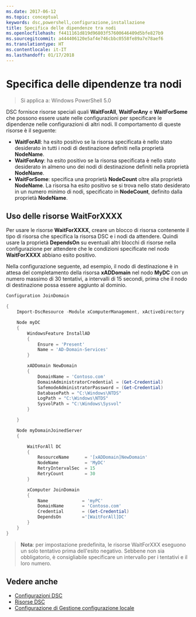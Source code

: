 ```yaml
---
ms.date: 2017-06-12
ms.topic: conceptual
keywords: dsc,powershell,configurazione,installazione
title: Specifica delle dipendenze tra nodi
ms.openlocfilehash: f4411161d819d96803f57600646409d5bfe827b9
ms.sourcegitcommit: a444406120e5af4e746cbbc0558fe89a7e78aef6
ms.translationtype: HT
ms.contentlocale: it-IT
ms.lasthandoff: 01/17/2018
---
```

# <a name="specifying-cross-node-dependencies"></a>Specifica delle dipendenze tra nodi

> Si applica a: Windows PowerShell 5.0

DSC fornisce risorse speciali quali **WaitForAll**, **WaitForAny** e **WaitForSome** che possono essere usate nelle configurazioni per specificare le dipendenze nelle configurazioni di altri nodi. Il comportamento di queste risorse è il seguente:

* **WaitForAll**: ha esito positivo se la risorsa specificata è nello stato desiderato in tutti i nodi di destinazione definiti nella proprietà **NodeName**.
* **WaitForAny**: ha esito positivo se la risorsa specificata è nello stato desiderato in almeno uno dei nodi di destinazione definiti nella proprietà **NodeName**.
* **WaitForSome**: specifica una proprietà **NodeCount** oltre alla proprietà **NodeName**. La risorsa ha esito positivo se si trova nello stato desiderato in un numero minimo di nodi, specificato in **NodeCount**, definito dalla proprietà **NodeName**. 

## <a name="using-waitforxxxx-resources"></a>Uso delle risorse WaitForXXXX

Per usare le risorse **WaitForXXXX**, creare un blocco di risorsa contenente il tipo di risorsa che specifica la risorsa DSC e i nodi da attendere. Quindi usare la proprietà **DependsOn** su eventuali altri blocchi di risorse nella configurazione per attendere che le condizioni specificate nel nodo **WaitForXXXX** abbiano esito positivo.

Nella configurazione seguente, ad esempio, il nodo di destinazione è in attesa del completamento della risorsa **xADDomain** nel nodo **MyDC** con un numero massimo di 30 tentativi, a intervalli di 15 secondi, prima che il nodo di destinazione possa essere aggiunto al dominio.

```powershell
Configuration JoinDomain

{
    Import-DscResource -Module xComputerManagement, xActiveDirectory

    Node myDC
    {
        WindowsFeature InstallAD
        {
            Ensure = 'Present' 
            Name = 'AD-Domain-Services' 
        }

        xADDomain NewDomain 
        { 
            DomainName = 'Contoso.com'            
            DomainAdministratorCredential = (Get-Credential)
            SafemodeAdministratorPassword = (Get-Credential)
            DatabasePath = "C:\Windows\NTDS"
            LogPath = "C:\Windows\NTDS"
            SysvolPath = "C:\Windows\Sysvol"
        }

    }

    Node myDomainJoinedServer
    {

        WaitForAll DC
        {
            ResourceName      = '[xADDomain]NewDomain'
            NodeName          = 'MyDC'
            RetryIntervalSec  = 15
            RetryCount        = 30
        }

        xComputer JoinDomain
        {
            Name             = 'myPC'
            DomainName       = 'Contoso.com'
            Credential       = (Get-Credential)
            DependsOn        ='[WaitForAll]DC'
        }
    }
}
```

>**Nota**: per impostazione predefinita, le risorse WaitForXXX eseguono un solo tentativo prima dell'esito negativo. Sebbene non sia obbligatorio, è consigliabile specificare un intervallo per i tentativi e il loro numero.

## <a name="see-also"></a>Vedere anche
* [Configurazioni DSC](configurations.md)
* [Risorse DSC](resources.md)
* [Configurazione di Gestione configurazione locale](metaConfig.md)

